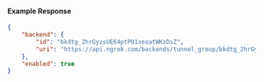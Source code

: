 <!-- Code generated for API Clients. DO NOT EDIT. -->

#### Example Response

```json
{
	"backend": {
		"id": "bkdtg_2hrGyzsUE64ptPO1xeoatWKzDsZ",
		"uri": "https://api.ngrok.com/backends/tunnel_group/bkdtg_2hrGyzsUE64ptPO1xeoatWKzDsZ"
	},
	"enabled": true
}
```
